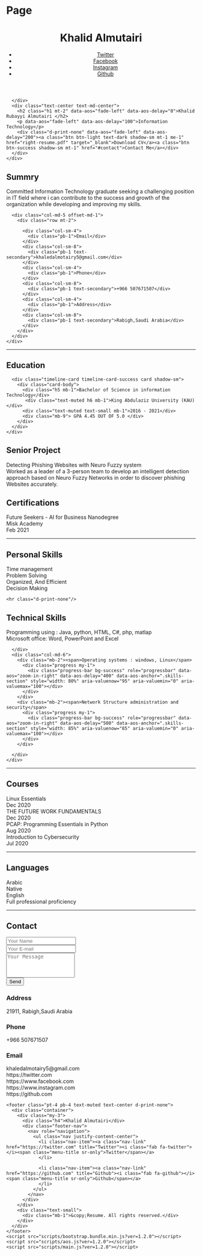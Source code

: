# Page
<!DOCTYPE html>
<html lang="en-US">
  <head>
    <meta charset="UTF-8">
    <meta http-equiv="X-UA-Compatible" content="IE=edge">
    <meta name="viewport" content="width=device-width, initial-scale=1">
    <title>Khalid Almutairi - IT-Resume</title>
    <link rel="preconnect" href="https://fonts.gstatic.com" crossorigin="crossorigin"/>
    <link rel="preload" as="style" href="https://fonts.googleapis.com/css2?family=Poppins:wght@600&amp;family=Roboto:wght@300;400;500;700&amp;display=swap"/>
    <link rel="stylesheet" href="https://fonts.googleapis.com/css2?family=Poppins:wght@600&amp;family=Roboto:wght@300;400;500;700&amp;display=swap" media="print" onload="this.media='all'"/>
    <noscript>
      <link rel="stylesheet" href="https://fonts.googleapis.com/css2?family=Poppins:wght@600&amp;family=Roboto:wght@300;400;500;700&amp;display=swap"/>
    </noscript>
    <link href="css/font-awesome/css/all.min.css?ver=1.2.0" rel="stylesheet">
    <link href="css/bootstrap.min.css?ver=1.2.0" rel="stylesheet">
    <link href="css/aos.css?ver=1.2.0" rel="stylesheet">
    <link href="css/main.css?ver=1.2.0" rel="stylesheet">
    <noscript>
      <style type="text/css">
        [data-aos] {
            opacity: 1 !important;
            transform: translate(0) scale(1) !important;
        }
      </style>
    </noscript>
  </head>
  <body id="top">
    <header class="d-print-none">
      <div class="container text-center text-lg-left">
        <div class="py-3 clearfix">
          <h1 class="site-title mb-0">Khalid Almutairi</h1>
          <div class="site-nav">
            <nav role="navigation">
              <ul class="nav justify-content-center">
                <li class="nav-item"><a class="nav-link" href="https://twitter.com" title="Twitter"><i class="fab fa-twitter"></i><span class="menu-title sr-only">Twitter</span></a>
                </li>
                <li class="nav-item"><a class="nav-link" href="https://www.facebook.com" title="Facebook"><i class="fab fa-facebook"></i><span class="menu-title sr-only">Facebook</span></a>
                </li>
                <li class="nav-item"><a class="nav-link" href="https://www.instagram.com" title="Instagram"><i class="fab fa-instagram"></i><span class="menu-title sr-only">Instagram</span></a>
                </li>
                <li class="nav-item"><a class="nav-link" href="https://github.com" title="Github"><i class="fab fa-github"></i><span class="menu-title sr-only">Github</span></a>
                </li>
              </ul>
            </nav>
          </div>
        </div>
      </div>
    </header>
    <div class="page-content">
      <div class="container">
<div class="cover shadow-lg bg-white">
  <div class="cover-bg p-3 p-lg-4 text-white">
    <div class="row">
      <div class="col-lg-4 col-md-5">
       
      </div>
      <div class="text-center text-md-center">
        <h2 class="h1 mt-2" data-aos="fade-left" data-aos-delay="0">Khalid Rubayyi Almutairi </h2>
        <p data-aos="fade-left" data-aos-delay="100">Information Technology</p>
        <div class="d-print-none" data-aos="fade-left" data-aos-delay="200"><a class="btn btn-light text-dark shadow-sm mt-1 me-1" href="right-resume.pdf" target="_blank">Download CV</a><a class="btn btn-success shadow-sm mt-1" href="#contact">Contact Me</a></div>
      </div>
    </div>
  </div>
  <div class="about-section pt-4 px-3 px-lg-4 mt-1">
    <div class="row">
      <div class="col-md-6">
        <h2 class="h3 mb-3">Summry</h2>
        <p>Committed Information Technology graduate seeking a challenging position in IT field where i can contribute to the success and growth of the organization while developing and improving my skills.</p>
      </div>
	  
	  
      <div class="col-md-5 offset-md-1">
        <div class="row mt-2">
        
          <div class="col-sm-4">
            <div class="pb-1">Email</div>
          </div>
          <div class="col-sm-8">
            <div class="pb-1 text-secondary">khaledalmotairy5@gmail.com</div>
          </div>
          <div class="col-sm-4">
            <div class="pb-1">Phone</div>
          </div>
          <div class="col-sm-8">
            <div class="pb-1 text-secondary">+966 507671507</div>
          </div>
          <div class="col-sm-4">
            <div class="pb-1">Address</div>
          </div>
          <div class="col-sm-8">
            <div class="pb-1 text-secondary">Rabigh,Saudi Arabia</div>
          </div>
        </div>
      </div>
    </div>
  </div>
  
  
  <hr class="d-print-none"/>
  <div class="page-break"></div>
  <div class="education-section px-3 px-lg-4 pb-0">
    <h2 class="h3 mb-50">Education</h2>
    <div class="timeline">
     
      <div class="timeline-card timeline-card-success card shadow-sm">
        <div class="card-body">
          <div class="h5 mb-1">Bachelor of Science in information Technology</div>
           <div class="text-muted h6 mb-1">King Abdulaziz University (KAU)</div>
		  <div class="text-muted text-small mb-1">2016 - 2021</div>
          <div class="mb-9"> GPA 4.45 OUT OF 5.0 </div>
        </div>
      </div>
	</div>
  </div>
   
  <div class="proj-section px-3 px-lg-4">
    <h2 class="h3 mb-50">Senior Project</h2>
    <div class="timeline">
      <div class="timeline-card timeline-card-primary card shadow-sm">
        <div class="card-body">
          <div class="h5 mb-1">Detecting Phishing Websites with Neuro Fuzzy system </div>
          <div>Worked as a leader of a 3-person team to develop an intelligent detection approach based on Neuro Fuzzy Networks in order to discover phishing Websites accurately.</div>
        </div>
      </div>
    </div>
  </div>
  
  <div class="courses px-3 px-lg-4">
    <h2 class="h3 mb-50">Certifications</h2>
    <div class="timeline">
      <div class="timeline-card timeline-card-A1 card shadow-sm">
        <div class="card-body">
          <div class="h5 mb-1">Future Seekers - AI for Business Nanodegree</div>
		  <div class="text-muted h6 mb-1">Misk Academy</div>
		  <div class="text-muted mb-1">Feb 2021</div>
        </div>
      </div>
	  </div>
      </div>
	  
  <hr class="d-print-none"/>
 <div class="skills-section px-3 px-lg-4">
    <h2 class="h3 mb-3">Personal Skills</h2>
    <div class="row">
      <div class="col-md-6">
        <div class="mb-2"><span>Time management </span>
          <div class="progress my-1">
            <div class="progress-bar bg-primary" role="progressbar" data-aos="zoom-in-right" data-aos-delay="100" data-aos-anchor=".skills-section" style="width: 90%" aria-valuenow="90" aria-valuemin="0" aria-valuemax="100"></div>
          </div>
        </div>
        <div class="mb-2"><span>Problem Solving</span>
          <div class="progress my-1">
            <div class="progress-bar bg-primary" role="progressbar" data-aos="zoom-in-right" data-aos-delay="200" data-aos-anchor=".skills-section" style="width: 85%" aria-valuenow="85" aria-valuemin="0" aria-valuemax="100"></div>
          </div>
        </div>
      </div>
      <div class="col-md-6">
        <div class="mb-2"><span>Organized, And Efficient</span>
          <div class="progress my-1">
            <div class="progress-bar bg-primary" role="progressbar" data-aos="zoom-in-right" data-aos-delay="400" data-aos-anchor=".skills-section" style="width: 80%" aria-valuenow="90" aria-valuemin="0" aria-valuemax="100"></div>
          </div>
        </div>
        <div class="mb-2"><span>Decision Making</span>
          <div class="progress my-1">
            <div class="progress-bar bg-primary" role="progressbar" data-aos="zoom-in-right" data-aos-delay="500" data-aos-anchor=".skills-section" style="width: 85%" aria-valuenow="85" aria-valuemin="0" aria-valuemax="100"></div>
          </div>
        </div>
      </div>
    </div>
  </div>
  
    <hr class="d-print-none"/>
  <div class="skills-section px-3 px-lg-4">
    <h2 class="h3 mb-3">Technical Skills</h2>
    <div class="row">
      <div class="col-md-6">
        <div class="mb-2"><span>Programming using : Java, python, HTML, C#,
php, matlap</span>
          <div class="progress my-1">
            <div class="progress-bar bg-success" role="progressbar" data-aos="zoom-in-right" data-aos-delay="100" data-aos-anchor=".skills-section" style="width: 90%" aria-valuenow="90" aria-valuemin="0" aria-valuemax="100"></div>
          </div>
        </div>
        <div class="mb-2"><span>Microsoft office: Word, PowerPoint and Excel</span>
          <div class="progress my-1">
            <div class="progress-bar bg-success" role="progressbar" data-aos="zoom-in-right" data-aos-delay="200" data-aos-anchor=".skills-section" style="width: 85%" aria-valuenow="85" aria-valuemin="0" aria-valuemax="100"></div>
          </div>
        </div>
      
      </div>
      <div class="col-md-6">
        <div class="mb-2"><span>Operating systems : windows, Linux</span>
          <div class="progress my-1">
            <div class="progress-bar bg-success" role="progressbar" data-aos="zoom-in-right" data-aos-delay="400" data-aos-anchor=".skills-section" style="width: 80%" aria-valuenow="95" aria-valuemin="0" aria-valuemax="100"></div>
          </div>
        </div>
        <div class="mb-2"><span>Network Structure administration and security</span>
          <div class="progress my-1">
            <div class="progress-bar bg-success" role="progressbar" data-aos="zoom-in-right" data-aos-delay="500" data-aos-anchor=".skills-section" style="width: 85%" aria-valuenow="85" aria-valuemin="0" aria-valuemax="100"></div>
          </div>
        </div>
       
      </div>
    </div>
  </div>
  <hr class="d-print-none"/>
<div class="courses px-3 px-lg-4">
    <h2 class="h3 mb-50">Courses</h2>
    <div class="timeline">
      <div class="timeline-card timeline-card-A1 card shadow-sm">
        <div class="card-body">
          <div class="h5 mb-1">Linux Essentials</div>
		  <div class="text-muted mb-1">Dec 2020</div>
        </div>
      </div>
	        <div class="timeline-card timeline-card-A1 card shadow-sm">
        <div class="card-body">
          <div class="h5 mb-1">THE FUTURE WORK FUNDAMENTALS</div>
		  <div class="text-muted mb-1">Dec 2020</div>
        </div>
      </div>
	  <div class="timeline-card timeline-card-A1 card shadow-sm">
     <div class="card-body">
          <div class="h5 mb-1">PCAP: Programming Essentials in Python</div>
		  <div class="text-muted mb-1">Aug 2020</div>
        </div>
    </div>
	 <div class="timeline-card timeline-card-A1 card shadow-sm">
        <div class="card-body">
          <div class="h5 mb-1">Introduction to Cybersecurity</div>
		  <div class="text-muted mb-1">Jul 2020</div>
        </div>
      </div>
  </div>
  <hr class="d-print-none"/>
  <h2 class="h3 mb-50">Languages</h2>
   <div class="h6 mb-1">Arabic</div>
	<div class="text-muted text-small mb-1">Native</div>
	 <div class="h6 mb-1">English</div>
	<div class="text-muted text-small mb-1">Full professional proficiency</div>

  
  
  <hr class="d-print-none"/>
  <div class="contant-section px-3 px-lg-4 pb-4" id="contact">
    <h2 class="h3 text mb-3">Contact</h2>
    <div class="row">
      <div class="col-md-7 d-print-none">
        <div class="my-2"><form action="https://formspree.io/your@email.com"
    method="POST">
  <div class="row">
    <div class="col-6">
      <input class="form-control" type="text" id="name" name="name" placeholder="Your Name" required>
    </div>
    <div class="col-6">
      <input class="form-control" type="email" id="email" name="_replyto" placeholder="Your E-mail" required>
    </div>
  </div>
  <div class="form-group my-2">
    <textarea class="form-control" style="resize: none;" id="message" name="message" rows="4"  placeholder="Your Message" required></textarea>
  </div>
  <button class="btn btn-primary mt-2" type="submit">Send</button>




</form>
        </div>
      </div>
      <div class="col">
        <div class="mt-2">
          <h3 class="h6">Address</h3>
          <div class="pb-2 text-secondary">21911, Rabigh,Saudi Arabia</div>
          <h3 class="h6">Phone</h3>
          <div class="pb-2 text-secondary">+966 507671507</div>
          <h3 class="h6">Email</h3>
          <div class="pb-2 text-secondary">khaledalmotairy5@gmail.com</div>
        </div>
      </div>
      <div class="col d-none d-print-block">
        <div class="mt-2">
          <div>
            <div class="mb-2">
              <div class="text-dark"><i class="fab fa-twitter mr-1"></i><span>https://twitter.com</span>
              </div>
            </div>
            <div class="mb-2">
              <div class="text-dark"><i class="fab fa-facebook mr-1"></i><span>https://www.facebook.com</span>
              </div>
            </div>
            <div class="mb-2">
              <div class="text-dark"><i class="fab fa-instagram mr-1"></i><span>https://www.instagram.com</span>
              </div>
            </div>
            <div class="mb-2">
              <div class="text-dark"><i class="fab fa-github mr-1"></i><span>https://github.com</span>
              </div>
            </div>
          </div>
        </div>
      </div>
    </div>
  </div>
</div></div>
    </div>
	
	
    <footer class="pt-4 pb-4 text-muted text-center d-print-none">
      <div class="container">
        <div class="my-3">
          <div class="h4">Khalid Almutairi</div>
          <div class="footer-nav">
            <nav role="navigation">
              <ul class="nav justify-content-center">
                <li class="nav-item"><a class="nav-link" href="https://twitter.com" title="Twitter"><i class="fab fa-twitter"></i><span class="menu-title sr-only">Twitter</span></a>
                </li>
                
                <li class="nav-item"><a class="nav-link" href="https://github.com" title="Github"><i class="fab fa-github"></i><span class="menu-title sr-only">Github</span></a>
                </li>
              </ul>
            </nav>
          </div>
        </div>
        <div class="text-small">
          <div class="mb-1">&copy;Resume. All rights reserved.</div>
        </div>
      </div>
    </footer>
    <script src="scripts/bootstrap.bundle.min.js?ver=1.2.0"></script>
    <script src="scripts/aos.js?ver=1.2.0"></script>
    <script src="scripts/main.js?ver=1.2.0"></script>
  </body>
</html>

